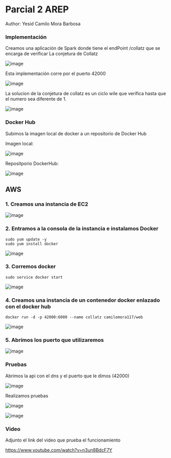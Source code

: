 # Parcial 2 AREP

Author: Yesid Camilo Mora Barbosa

### Implementación

Creamos una aplicación de Spark donde tiene el endPoint /collatz que se encarga de verificar La conjetura de Collatz

![image](https://user-images.githubusercontent.com/98135134/229211899-34b93df0-5f1d-4ef9-be55-44cabd81c8e4.png)

Esta implementación corre por el puerto 42000

![image](https://user-images.githubusercontent.com/98135134/229212121-fc8b198a-cfe8-43c2-b2b7-0423478589c3.png)

La solucion de la conjetura de collatz es un ciclo wile que verifica hasta que el numero sea diferente de 1.

![image](https://user-images.githubusercontent.com/98135134/229212264-04c1e11f-e055-4db6-a2d6-9d6cd6877e26.png)


### Docker Hub

Subimos la imagen local de docker a un repositorio de Docker Hub

Imagen local:

![image](https://user-images.githubusercontent.com/98135134/229212426-f6d210c1-4b76-42ec-8a87-676ed4ac507e.png)

Repositporio DockerHub:

![image](https://user-images.githubusercontent.com/98135134/229211794-f0158a17-79d5-4a80-9d65-b810af518134.png)


## AWS

### 1. Creamos una instancia de EC2

![image](https://user-images.githubusercontent.com/98135134/229209949-f40174a1-74e6-42d1-a946-ad11c937b1f9.png)

### 2. Entramos a la consola de la instancia e instalamos Docker

```
sudo yum update -y
sudo yum install docker
```

![image](https://user-images.githubusercontent.com/98135134/229210458-fbcb5c71-ceb7-4edd-aa4a-49757f458924.png)


### 3. Corremos docker

```
sudo service docker start
```

![image](https://user-images.githubusercontent.com/98135134/229210656-42cd80fe-db3f-4af7-8e62-2b02ca740912.png)

### 4. Creamos una instancia de un contenedor docker enlazado con el docker hub

```
docker run -d -p 42000:6000 --name collatz camilomora117/web
```

![image](https://user-images.githubusercontent.com/98135134/229211068-97d872c4-f448-4b29-8117-8ab911c2dbef.png)

### 5. Abrimos los puerto que utilizaremos

![image](https://user-images.githubusercontent.com/98135134/229211263-393b9acd-eb06-436f-8459-60d8d1b21c02.png)


### Pruebas

Abrimos la api con el dns y el puerto que le dimos (42000)

![image](https://user-images.githubusercontent.com/98135134/229211519-683875c2-94bc-48eb-ad20-2553e0c5fc6b.png)

Realizamos pruebas

![image](https://user-images.githubusercontent.com/98135134/229211572-db040127-d21a-491a-8502-d8556bb0f595.png)


![image](https://user-images.githubusercontent.com/98135134/229211618-d55019b8-5876-4e5f-9129-629c9e9d7279.png)

### Video

Adjunto el link del video que prueba el funcionamiento

https://www.youtube.com/watch?v=n3un8BdcF7Y
